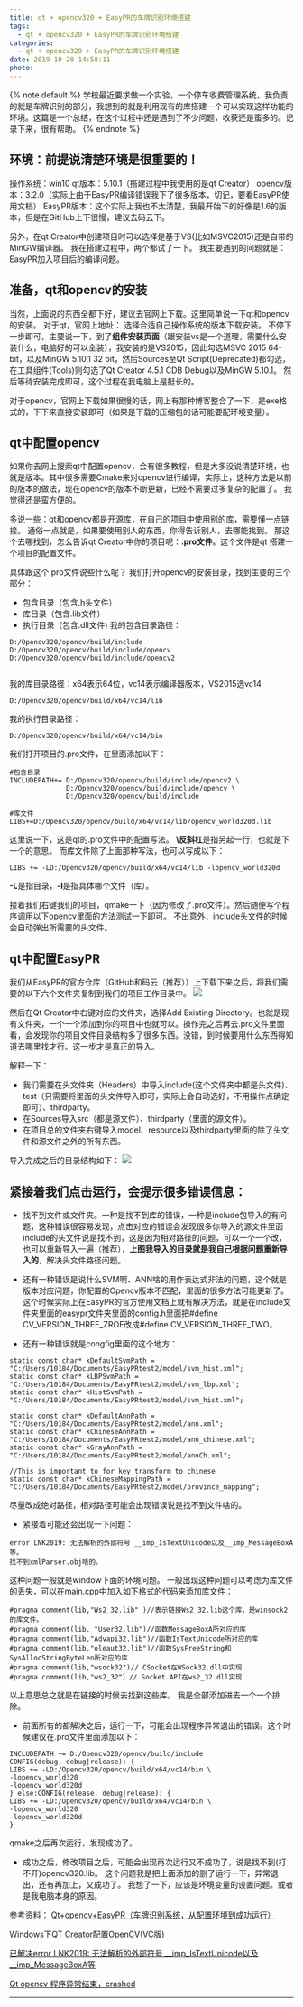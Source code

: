 ```yaml
---
title: qt + opencv320 + EasyPR的车牌识别环境搭建
tags:
  - qt + opencv320 + EasyPR的车牌识别环境搭建
categories:
  - qt + opencv320 + EasyPR的车牌识别环境搭建
date: 2019-10-20 14:58:11
photo:
---
```


{% note default %}
学校最近要求做一个实验，一个停车收费管理系统，我负责的就是车牌识别的部分，我想到的就是利用现有的库搭建一个可以实现这样功能的环境。这篇是一个总结，在这个过程中还是遇到了不少问题，收获还是蛮多的。记录下来，很有帮助。
{% endnote %}

<!-- more -->

## 环境：前提说清楚环境是很重要的！
操作系统：win10
qt版本：5.10.1（搭建过程中我使用的是qt Creator）
opencv版本：3.2.0（实际上由于EasyPR编译错误我下了很多版本，切记，要看EasyPR使用文档）
EasyPR版本：这个实际上我也不太清楚，我最开始下的好像是1.6的版本，但是在GitHub上下很慢，建议去码云下。

另外，在qt Creator中创建项目时可以选择是基于VS(比如MSVC2015)还是自带的MinGW编译器。
我在搭建过程中，两个都试了一下。
我主要遇到的问题就是：EasyPR加入项目后的编译问题。

## 准备，qt和opencv的安装
当然，上面说的东西全都下好，建议去官网上下载。这里简单说一下qt和opencv的安装。
对于qt，官网上地址：
<a href="http://download.qt.io/archive/qt/"></a>
选择合适自己操作系统的版本下载安装。
不停下一步即可，主要说一下，到了**组件安装页面**（跟安装vs是一个道理，需要什么安装什么，电脑好的可以全装），我安装的是VS2015，因此勾选MSVC 2015 64-bit，以及MinGW 5.10.1 32 bit，然后Sources至Qt Script(Deprecated)都勾选，在工具组件(Tools)则勾选了Qt Creator 4.5.1 CDB Debug以及MinGW 5.10.1。
然后等待安装完成即可，这个过程在我电脑上是挺长的。

对于opencv，官网上下载如果很慢的话，网上有那种博客整合了一下，是exe格式的，下下来直接安装即可（如果是下载的压缩包的话可能要配环境变量）。

## qt中配置opencv
如果你去网上搜索qt中配置opencv，会有很多教程，但是大多没说清楚环境，也就是版本。其中很多需要Cmake来对opencv进行编译，实际上，这种方法是以前的版本的做法，现在opencv的版本不断更新，已经不需要过多复杂的配置了。
我觉得还是蛮方便的。

多说一些：qt和opencv都是开源库，在自己的项目中使用别的库，需要懂一点链接。
通俗一点就是，如果要使用别人的东西，你得告诉别人，去哪能找到。
那这个去哪找到，怎么告诉qt Creator中你的项目呢：**.pro文件**。这个文件是qt 搭建一个项目的配置文件。

具体跟这个.pro文件说些什么呢？
我们打开opencv的安装目录，找到主要的三个部分：
- 包含目录（包含.h头文件）
- 库目录（包含.lib文件）
- 执行目录（包含.dll文件)
我的包含目录路径：
```
D:/Opencv320/opencv/build/include
D:/Opencv320/opencv/build/include/opencv
D:/Opencv320/opencv/build/include/opencv2
              
```
我的库目录路径：x64表示64位，vc14表示编译器版本，VS2015选vc14
```
D:/Opencv320/opencv/build/x64/vc14/lib
```
我的执行目录路径：
```
D:/Opencv320/opencv/build/x64/vc14/bin
```

我们打开项目的.pro文件，在里面添加以下：
```
#包含目录
INCLUDEPATH+= D:/Opencv320/opencv/build/include/opencv2 \
              D:/Opencv320/opencv/build/include/opencv \
              D:/Opencv320/opencv/build/include

#库文件
LIBS+=D:/Opencv320/opencv/build/x64/vc14/lib/opencv_world320d.lib
```
这里说一下，这是qt的.pro文件中的配置写法。
**\反斜杠**是指另起一行，也就是下一个的意思。
而库文件除了上面那种写法，也可以写成以下：
```
LIBS += -LD:/Opencv320/opencv/build/x64/vc14/lib -lopencv_world320d
```
**-L**是指目录，**-l**是指具体哪个文件（库）。

接着我们右键我们的项目，qmake一下（因为修改了.pro文件）。然后随便写个程序调用以下opencv里面的方法测试一下即可。
不出意外，include头文件的时候会自动弹出所需要的头文件。

## qt中配置EasyPR
我们从EasyPR的官方仓库（GitHub和码云（推荐））上下载下来之后，将我们需要的以下六个文件夹复制到我们的项目工作目录中。
<img src="http://rensongwang.gitee.io/my_drawing_bed/EasyPR导入文件夹.png">

然后在Qt Creator中右键对应的文件夹，选择Add Existing Directory。也就是现有文件夹，一个一个添加到你的项目中也就可以。操作完之后再去.pro文件里面看，会发现你的项目文件目录结构多了很多东西。没错，到时候要用什么东西得知道去哪里找才行。这一步才是真正的导入。

解释一下：
- 我们需要在头文件夹（Headers）中导入include(这个文件夹中都是头文件)、test（只需要将里面的头文件导入即可，实际上会自动选好，不用操作点确定即可）、thirdparty。
- 在Sources导入src（都是源文件）、thirdparty（里面的源文件）。
- 在项目总的文件夹右键导入model、resource以及thirdparty里面的除了头文件和源文件之外的所有东西。

导入完成之后的目录结构如下：
<img src="http://rensongwang.gitee.io/my_drawing_bed/EasyPR导入成功之后.JPG">

## 紧接着我们点击运行，会提示很多错误信息：
- 找不到文件或文件夹。一种是找不到库的错误，一种是include包导入的有问题，这种错误很容易发现，点击对应的错误会发现很多你导入的源文件里面include的头文件说是找不到，这是因为相对路径的问题，可以一个一个改，也可以重新导入一遍（推荐），**上图我导入的目录就是我自己根据问题重新导入的**，解决头文件路径问题。

- 还有一种错误是说什么SVM啊、ANN啥的用作表达式非法的问题，这个就是版本对应问题，你配置的Opencv版本不匹配，里面的很多方法可能更新了。这个时候实际上在EasyPR的官方使用文档上就有解决方法，就是在include文件夹里面的easypr文件夹里面的config.h里面把#define CV_VERSION_THREE_ZROE改成#define CV_VERSION_THREE_TWO。

- 还有一种错误就是congfig里面的这个地方：
```
static const char* kDefaultSvmPath = "C:/Users/10184/Documents/EasyPRtest2/model/svm_hist.xml";
static const char* kLBPSvmPath = "C:/Users/10184/Documents/EasyPRtest2/model/svm_lbp.xml";
static const char* kHistSvmPath = "C:/Users/10184/Documents/EasyPRtest2/model/svm_hist.xml";

static const char* kDefaultAnnPath = "C:/Users/10184/Documents/EasyPRtest2/model/ann.xml";
static const char* kChineseAnnPath = "C:/Users/10184/Documents/EasyPRtest2/model/ann_chinese.xml";
static const char* kGrayAnnPath = "C:/Users/10184/Documents/EasyPRtest2/model/annCh.xml";

//This is important to for key transform to chinese
static const char* kChineseMappingPath = "C:/Users/10184/Documents/EasyPRtest2/model/province_mapping";
```
尽量改成绝对路径，相对路径可能会出现错误说是找不到文件啥的。

- 紧接着可能还会出现一下问题：
```
error LNK2019: 无法解析的外部符号 __imp_IsTextUnicode以及__imp_MessageBoxA等。
找不到xmlParser.obj啥的。
```
这种问题一般就是window下面的环境问题。
一般出现这种问题可以考虑为库文件的丢失，可以在main.cpp中加入如下格式的代码来添加库文件：
```
#pragma comment(lib,"Ws2_32.lib" )//表示链接Ws2_32.lib这个库，是winsock2的库文件。
#pragma comment(lib, "User32.lib")//函数MessageBoxA所对应的库
#pragma comment(lib,"Advapi32.lib")//函数IsTextUnicode所对应的库
#pragma comment(lib,"oleaut32.lib")//函数SysFreeString和SysAllocStringByteLen所对应的库
#pragma comment(lib,"wsock32")// CSocket在WSock32.dll中实现
#pragma comment(lib,"ws2_32"）// Socket API在ws2_32.dll实现
```
以上意思总之就是在链接的时候去找到这些库。
我是全部添加进去一个一个排除。

- 前面所有的都解决之后，运行一下，可能会出现程序异常退出的错误。这个时候建议在.pro文件里面添加以下：
```
INCLUDEPATH += D:/Opencv320/opencv/build/include
CONFIG(debug, debug|release): {
LIBS += -LD:/Opencv320/opencv/build/x64/vc14/bin \
-lopencv_world320
-lopencv_world320d
} else:CONFIG(release, debug|release): {
LIBS += -LD:/Opencv320/opencv/build/x64/vc14/bin \
-lopencv_world320
-lopencv_world320d
}
```
qmake之后再次运行，发现成功了。

- 成功之后，修改项目之后，可能会出现再次运行又不成功了，说是找不到(打不开)opencv320.lib。
这个问题我是把上面添加的删了运行一下，异常退出，还有再加上，又成功了。
我想了一下，应该是环境变量的设置问题。或者是我电脑本身的原因。

参考资料：
<a href="https://www.jianshu.com/p/22617e584f28">Qt+opencv+EasyPR（车牌识别系统，从配置环境到成功运行）</a>

<a href="https://blog.csdn.net/czl389/article/details/79137566">Windows下QT Creator配置OpenCV(VC版)</a>

<a href="https://blog.csdn.net/beiergelaide/article/details/77896898">已解决error LNK2019: 无法解析的外部符号 \__imp_IsTextUnicode以及__imp_MessageBoxA等</a>

<a href="https://blog.csdn.net/qq_34039018/article/details/80115069">Qt opencv 程序异常结束，crashed</a>


--- 

